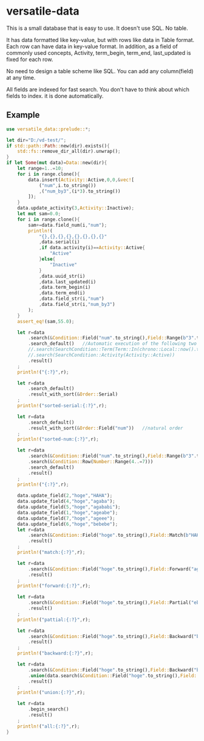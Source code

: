 # versatile-data

This is a small database that is easy to use.
It doesn't use SQL.
No table.

It has data formatted like key-value, but with rows like data in Table format. Each row can have data in key-value format.
In addition, as a field of commonly used concepts,
Activity, term_begin, term_end, last_updated
is fixed for each row.

No need to design a table scheme like SQL.
You can add any column(field) at any time.

All fields are indexed for fast search.
You don't have to think about which fields to index. it is done automatically.

## Example

```rust
use versatile_data::prelude::*;

let dir="D:/vd-test/";
if std::path::Path::new(dir).exists(){
    std::fs::remove_dir_all(dir).unwrap();
}
if let Some(mut data)=Data::new(dir){
    let range=1..=10;
    for i in range.clone(){
        data.insert(Activity::Active,0,0,&vec![
            ("num",i.to_string())
            ,("num_by3",(i*3).to_string())
        ]);
    }
    data.update_activity(3,Activity::Inactive);
    let mut sam=0.0;
    for i in range.clone(){
        sam+=data.field_num(i,"num");
        println!(
            "{},{},{},{},{},{},{},{}"
            ,data.serial(i)
            ,if data.activity(i)==Activity::Active{
                "Active"
            }else{
                "Inactive"
            }
            ,data.uuid_str(i)
            ,data.last_updated(i)
            ,data.term_begin(i)
            ,data.term_end(i)
            ,data.field_str(i,"num")
            ,data.field_str(i,"num_by3")
        );
    }
    assert_eq!(sam,55.0);

    let r=data
        .search(&Condition::Field("num".to_string(),Field::Range(b"3".to_vec(),b"8".to_vec())))
        .search_default()   //Automatic execution of the following two lines
        //.search(SearchCondition::Term(Term::In(chrono::Local::now().timestamp())))
        //.search(SearchCondition::Activity(Activity::Active))
        .result()
    ;
    println!("{:?}",r);

    let r=data
        .search_default() 
        .result_with_sort(&Order::Serial)
    ;
    println!("sorted-serial:{:?}",r);

    let r=data
        .search_default() 
        .result_with_sort(&Order::Field("num"))   //natural order
    ;
    println!("sorted-num:{:?}",r);

    let r=data
        .search(&Condition::Field("num".to_string(),Field::Range(b"3".to_vec(),b"8".to_vec())))
        .search(&Condition::Row(Number::Range(4..=7)))
        .search_default()
        .result()
    ;
    println!("{:?}",r);
    
    data.update_field(2,"hoge","HAHA");
    data.update_field(4,"hoge","agaba");
    data.update_field(5,"hoge","agababi");
    data.update_field(1,"hoge","ageabe");
    data.update_field(7,"hoge","ageee");
    data.update_field(6,"hoge","bebebe");
    let r=data
        .search(&Condition::Field("hoge".to_string(),Field::Match(b"HAHA".to_vec())))
        .result()
    ;
    println!("match:{:?}",r);

    let r=data
        .search(&Condition::Field("hoge".to_string(),Field::Forward("age".to_string())))
        .result()
    ;
    println!("forward:{:?}",r);

    let r=data
        .search(&Condition::Field("hoge".to_string(),Field::Partial("eb".to_string())))
        .result()
    ;
    println!("pattial:{:?}",r);

    let r=data
        .search(&Condition::Field("hoge".to_string(),Field::Backward("be".to_string())))
        .result()
    ;
    println!("backward:{:?}",r);

    let r=data
        .search(&Condition::Field("hoge".to_string(),Field::Backward("be".to_string())))
        .union(data.search(&Condition::Field("hoge".to_string(),Field::Match(b"HAHA".to_vec()))))
        .result()
    ;
    println!("union:{:?}",r);

    let r=data
        .begin_search()
        .result()
    ;
    println!("all:{:?}",r);
}
```